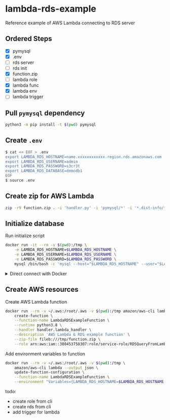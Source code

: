 # lambda-rds-example

Reference example of AWS Lambda connecting to RDS server

## Ordered Steps

- [x] pymysql
- [x] .env
- [ ] rds server
- [ ] rds init
- [x] function.zip
- [ ] lambda role
- [x] lambda func
- [x] lambda env
- [ ] lambda trigger

## Pull `pymysql` dependency

```bash
python3 -m pip install -t $(pwd) pymysql
```

## Create `.env`

```bash
$ cat << EOF > .env
export LAMBDA_RDS_HOSTNAME=name.xxxxxxxxxxxx.region.rds.amazonaws.com
export LAMBDA_RDS_USERNAME=admin
export LAMBDA_RDS_PASSWORD=s3cr3t
export LAMBDA_RDS_DATABASE=demodb1
EOF
$ source .env
```

## Create zip for AWS Lambda

```bash
zip -r9 function.zip . -i 'handler.py' -i 'pymysql/*' -i '*.dist-info/*'
```

## Initialize database

Run initialize script

```bash
docker run -it --rm -v $(pwd):/tmp \
    -e LAMBDA_RDS_HOSTNAME=$LAMBDA_RDS_HOSTNAME \
    -e LAMBDA_RDS_USERNAME=$LAMBDA_RDS_USERNAME \
    -e LAMBDA_RDS_PASSWORD=$LAMBDA_RDS_PASSWORD \
    mysql /bin/bash -c 'mysql --host="$LAMBDA_RDS_HOSTNAME" --user="$LAMBDA_RDS_USERNAME" --password="$LAMBDA_RDS_PASSWORD" < /tmp/db-init.sql'
```

<details>
    <summary>Direct connect with Docker</summary>

```bash
docker run -it --rm mysql mysql --host=$LAMBDA_RDS_HOSTNAME --user=$LAMBDA_RDS_USERNAME --password=$LAMBDA_RDS_PASSWORD --database=$LAMBDA_RDS_DATABASE
```
</details>

## Create AWS resources

Create AWS Lambda function

```bash
docker run --rm -v ~/.aws:/root/.aws -v $(pwd):/tmp amazon/aws-cli lambda --output json \
    create-function \
    --function-name LambdaRDSExampleFunction \
    --runtime python3.8 \
    --handler handler.lambda_handler \
    --description 'AWS Lambda & RDS example function' \
    --zip-file fileb:///tmp/function.zip \
    --role arn:aws:iam::380453758307:role/service-role/RDSQueryFromLambdaRole
```

Add environment variables to function

```bash
docker run --rm -v ~/.aws:/root/.aws -v $(pwd):/tmp \
    amazon/aws-cli lambda --output json \
    update-function-configuration \
    --function-name LambdaRDSExampleFunction \
    --environment "Variables={LAMBDA_RDS_HOSTNAME=$LAMBDA_RDS_HOSTNAME,LAMBDA_RDS_USERNAME=$LAMBDA_RDS_USERNAME,LAMBDA_RDS_PASSWORD=$LAMBDA_RDS_PASSWORD,LAMBDA_RDS_DATABASE=$LAMBDA_RDS_DATABASE}"
```

todo: 
- create role from cli
- create rds from cli
- add trigger for lambda